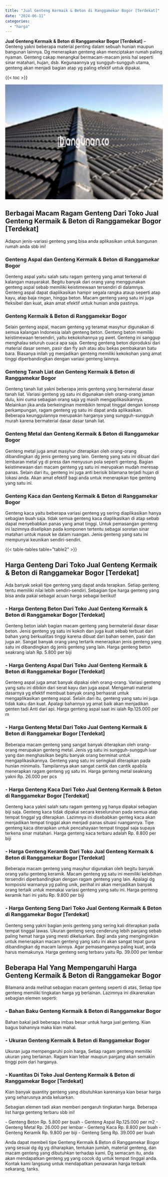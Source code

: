 ```yaml
---
title: "Jual Genteng Kermaik & Beton di Ranggamekar Bogor [Terdekat]"
date: "2024-06-11"
categories: 
  - "harga"
---
```


**Jual Genteng Kermaik & Beton di Ranggamekar Bogor \[Terdekat\]** – Genteng yakni beberapa material penting dalam sebuah hunian maupun bangunan lainnya. Dg menerapkan genteng akan menciptakan rumah paling nyaman. Genteng cakap menangkal bermacam-macam jenis hal seperti sinar matahari, hujan, dsb. Kegunaannya yg sungguh-sungguh utama, genteng akan menjadi bagian atap yg paling efektif untuk dipakai.

{{< toc >}}

![Jual Genteng Kermaik & Beton di Ranggamekar Bogor [Terdekat]](/images/genteng-minimalis-murah25.png)

## Berbagai Macam Ragam Genteng Dari Toko Jual Genteng Kermaik & Beton di Ranggamekar Bogor \[Terdekat\]

Adapun jenis-variasi genteng yang bisa anda aplikasikan untuk bangunan rumah anda sbb ini!

### Genteng Aspal dan Genteng Kermaik & Beton di Ranggamekar Bogor

Genteng aspal yaitu salah satu ragam genteng yang amat terkenal di kalangan masyarakat. Begitu banyak dari orang yang menggunakan genteng aspal sebab memiliki keistimewaan tersendiri di dalamnya. Genteng aspal dapat diaplikasikan hampir segala rangka ataup seperti atap kayu, atap baja ringan, hingga beton. Macam genteng yang satu ini juga fleksibel dan kuat, akan amat efektif untuk hunian anda pastinya.

### Genteng Kermaik & Beton di Ranggamekar Bogor

Selain genteng aspal, macam genteng yg teramat masyhur digunakan di semua kalangan Indonesia ialah genteng beton. Genteng beton memiliki keistimewaan tersendiri, yaitu kekokohannya yg awet. Genteng ini sanggup menghalau seluruh cuaca apa saja. Genteng genteng beton diproduksi dari material dasar semen, pasir dan fly ash atau abu bekas pembakaran batu bara. Biasanya inilah yg menjadikan genteng memiliki kekokohan yang amat tinggi diperbandingkan dengan variasi genteng lainnya.

### Genteng Tanah Liat dan Genteng Kermaik & Beton di Ranggamekar Bogor

Genteng tanah liat yakni beberapa jenis genteng yang bermaterial dasar tanah liat. Variasi genteng yg satu ini digunakan oleh orang-orang jaman dulu, kini cuma sebagian orang saja yg masih mengaplikasikannya. Melainkan jika anda berkeinginan membikin tempat tinggal dengan konsep perkampungan, ragam genteng yg satu ini dapat anda aplikasikan. Beberapa keunggulannya merupakan harganya yang sungguh-sungguh murah karena bermaterial dasar dasar tanah liat.

### Genteng Metal dan Genteng Kermaik & Beton di Ranggamekar Bogor

Genteng metal juga amat masyhur diterapkan oleh orang-orang dibandingkan dg jenis genteng yang lain. Genteng yang satu ini dibuat dari lembaran metal yg di press dan menyusun pola seperti genteng. Bagian keistimewaan dari macam genteng yg satu ini merupakan mudah meresap panas. Selain dari itu, genteng ini juga anti berisik bilamana terjadi hujan di lokasi anda. Akan amat efektif bagi anda untuk menerapkan tipe genteng yang satu ini.

### Genteng Kaca dan Genteng Kermaik & Beton di Ranggamekar Bogor

Genteng kaca yaitu beberapa variasi genteng yg sering diaplikasikan hanya sebagian buah saja. tidak semua genteng kaca diaplikasikan di atap sebab dapat menyebabkan panas yang amat tinggi. Untuk pemasangan genteng ini lazimnya diselipkan pada komponen tertentu sebagai sorotan sinar matahari untuk masuk ke dalam ruangan. Jenis genteng yang satu ini mempunyai keunikan sendiri-sendiri.

{{< table-tables table="table2" >}}

## Harga Genteng Dari Toko Jual Genteng Kermaik & Beton di Ranggamekar Bogor \[Terdekat\]

Ada banyak sekali tipe genteng yang dapat anda terapkan. Setiap genteng tentu memiliki nilai lebih sendiri-sendiri. Sebagian tipe harga genteng yang bisa anda pakai sebagai acuan harga sebagai berikut!

### \- Harga Genteng Beton Dari Toko Jual Genteng Kermaik & Beton di Ranggamekar Bogor \[Terdekat\]

Genteng beton ialah bagian macam genteng yang bermaterial dasar dasar beton. Jenis genteng yg satu ini kokoh dan juga kuat sebab terbuat dari bahan yang berkualitas tinggi karena dibuat dari bahan semen, pasir dan juga air. Sangat banyak orang yang tertarik menerapkan jenis genteng yang satu ini dibandingkan dg jenis genteng yang lain. Harga genteng beton seakrang ialah Rp. 5.800 per biji

### \- Harga Genteng Aspal Dari Toko Jual Genteng Kermaik & Beton di Ranggamekar Bogor \[Terdekat\]

Genteng aspal juga amat banyak dipakai oleh orang-orang. Variasi genteng yang satu ini dibikin dari serat kayu dan juga aspal. Mengamati material dasarnya yg efektif membuat banyak orang berhasrat untuk mengaplikasikan genteng aspal. Selain dari itu, genteng yang satu ini juga tidak kaku dan kuat. Apalagi bahannya yg amat baik akan menjadikan genten tadi Anti dari api. Harga genteng aspal saat ini ialah Rp.125.000 per m

### \- Harga Genteng Metal Dari Toko Jual Genteng Kermaik & Beton di Ranggamekar Bogor \[Terdekat\]

Beberapa macam genteng yang sangat banyak diterapkan oleh orang-orang merupakan genteng metal. Jenis yg satu ini sungguh-sungguh luar yang dan menghasilkan begitu banyak orang berminat untuk mengaplikasikannya. Genteng yang satu ini seringkali diterapkan pada hunian minimalis. Tampilannya akan sangat cantik dan cantik apabila menerapkan ragam genteng yg satu ini. Harga genteng metal seakrang yakni Rp. 26.000 per pcs

### \- Harga Genteng Kaca Dari Toko Jual Genteng Kermaik & Beton di Ranggamekar Bogor \[Terdekat\]

Genteng kaca yakni salah satu ragam genteng yg hanya dipakai sebagian biji saja. Genteng kaca tidak dipakai secara keseluruhan pada semua atap tempat tinggal yg diterapkan. Lazimnya ini disebabkan genteg kaca akan menjadikan tempat tinggal akan menjadi panas situasi ruangannya. Tipe genteng kaca diterapkan untuk pencahayaan tempat tinggal saja supaya terkena sinar matahari. Harga genteng kaca terbaru adalah Rp. 8.800 per biji

### \- Harga Genteng Keramik Dari Toko Jual Genteng Kermaik & Beton di Ranggamekar Bogor \[Terdekat\]

Beberapa macam genteng yang masyhur digunakan oleh begitu banyak orang yaitu genteng keramik. Macam genteng yg satu ini memiliki kelebihan tersendiri diperbandingkan dengan ragam genteng yang lain. Apalagi dg komposisi warnanya yg paling unik, perihal ini akan menjadikan banyak orang tertaik untuk memakai variasi genteng yang satu ini. Harga genteng keramik hari ini yaitu Rp. 9.800 per biji

### \- Harga Genteng Seng Dari Toko Jual Genteng Kermaik & Beton di Ranggamekar Bogor \[Terdekat\]

Genteng seng yakni bagian jenis genteng yang sering kali diterapkan pada tempat tinggal lawas. Ukuran genteng seng cenderung lebih panjang sebab paling hemat harga yang mesti dikeluarkan. Bagi anda yang menginginkan untuk menerapkan macam genteng yang satu ini akan sangat tepat guna dibandingkan dg macam lainnya. Agar pemasangannya paling kuat, anda harus memakunya. Harga genteng seng terbaru yaitu Rp. 39.000 per lembar

## Beberapa Hal Yang Mempengaruhi Harga Genteng Kermaik & Beton di Ranggamekar Bogor

Bilamana anda melihat sebagian macam genteng seperti di atas, Setiap tipe genteng memiliki tingkatan harga yg berlainan. Lazimnya ini dikarenakan sebagian elemen seperti:

### \- Bahan Baku Genteng Kermaik & Beton di Ranggamekar Bogor

Bahan bakal jadi beberapa imbas besar untuk harga jual genteng. Kian bagus bahannya maka kian mahal.

### \- Ukuran Genteng Kermaik & Beton di Ranggamekar Bogor

Ukuran juga mempengaruhi poin harga, Setiap ragam genteng memiliki ukuran yang berlainan. Ragam kian lebar maupun panjang akan semakin tinggi poin dari harganya.

### \- Kuantitas Di Toko Jual Genteng Kermaik & Beton di Ranggamekar Bogor \[Terdekat\]

Kian banyak quantity genteng yang dibutuhkan karenanya kian besar harga yang seharusnya anda keluarkan.

Sebagian elemen tadi akan memberi pengaruh tingkatan harga. Beberapa list harga genteng terbaru sbb ini!

\- Genteng Beton Rp. 5.800 per buah - Genteng Aspal Rp.125.000 per m2 - Genteng Metal Rp. 26.000 per lembar - Genteng Kaca Rp. 8.800 per buah - Genteng Keramik Rp. 9.800 per biji - Genteng Seng Rp. 39.000 per buah

Anda dapat membeli tipe Genteng Kermaik & Beton di Ranggamekar Bogor yang sesuai dg dg yg diharapkan, tentukan jumlah, material genteng, dan macam genteng yang dibutuhkan terhadap kami. Dg semacam itu, anda akan mendapatkan genteng yg yang cocok dg untuk tempat tinggal anda. Kontak kami langsung untuk mendapatkan penawaran harga terbaik sekarang, tanks.
